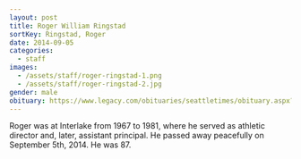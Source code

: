 ```yaml
---
layout: post
title: Roger William Ringstad
sortKey: Ringstad, Roger
date: 2014-09-05
categories:
  - staff
images:
  - /assets/staff/roger-ringstad-1.png
  - /assets/staff/roger-ringstad-2.jpg
gender: male
obituary: https://www.legacy.com/obituaries/seattletimes/obituary.aspx?n=roger-william-ringstad&pid=172459848&
---
```


Roger was at Interlake from 1967 to 1981, where he served as athletic director and, later, assistant principal. He passed away peacefully on September 5th, 2014. He was 87.
